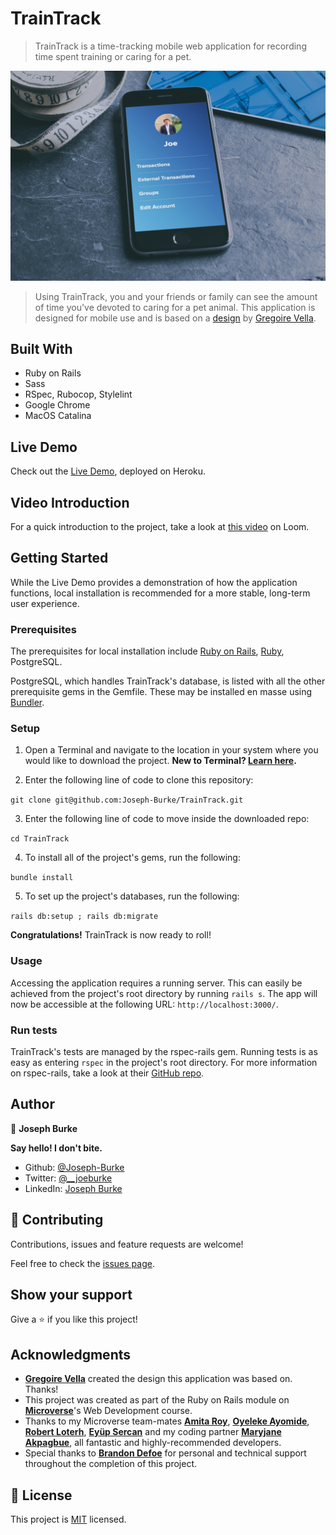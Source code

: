 # TrainTrack

> TrainTrack is a time-tracking mobile web application for recording time spent training or caring for a pet.

![screenshot](./public/product_mockup.jpg)

> Using TrainTrack, you and your friends or family can see the amount of time you've devoted to caring for a pet animal. This application is designed for mobile use and is based on a [design](https://www.behance.net/gallery/19759151/Snapscan-iOs-design-and-branding?tracking_source=) by [Gregoire Vella](https://www.behance.net/gregoirevella).

## Built With

- Ruby on Rails
- Sass
- RSpec, Rubocop, Stylelint
- Google Chrome
- MacOS Catalina

## Live Demo

Check out the [Live Demo](https://intense-beach-76998.herokuapp.com/), deployed on Heroku.

## Video Introduction

For a quick introduction to the project, take a look at [this video](https://www.loom.com/share/8f0b7b74b00046f0ab091d769edd68f9) on Loom.


## Getting Started

While the Live Demo provides a demonstration of how the application functions, local installation is recommended for a more stable, long-term user experience. 

### Prerequisites

The prerequisites for local installation include [Ruby on Rails](http://railsinstaller.org/en), [Ruby](https://www.ruby-lang.org/en/downloads/), PostgreSQL. 

PostgreSQL, which handles TrainTrack's database, is listed with all the other prerequisite gems in the Gemfile. These may be installed en masse using [Bundler](https://bundler.io/).

### Setup

1. Open a Terminal and navigate to the location in your system where you would like to download the project. **New to Terminal? [Learn here](https://www.freecodecamp.org/news/conquering-the-command-line-f85f5e46c07c/).**

2. Enter the following line of code to clone this repository:

`git clone git@github.com:Joseph-Burke/TrainTrack.git`

3. Enter the following line of code to move inside the downloaded repo:

`cd TrainTrack`

4. To install all of the project's gems, run the following:

`bundle install`

5. To set up the project's databases, run the following: 

`rails db:setup ; rails db:migrate`

**Congratulations!** TrainTrack is now ready to roll!

### Usage

Accessing the application requires a running server. This can easily be achieved from the project's root directory by running `rails s`. The app will now be accessible at the following URL: `http://localhost:3000/`.

### Run tests

TrainTrack's tests are managed by the rspec-rails gem. Running tests is as easy as entering `rspec` in the project's root directory. For more information on rspec-rails, take a look at their [GitHub repo](https://github.com/rspec/rspec-rails).


## Author

👤 **Joseph Burke**

  **Say hello! I don't bite.**

- Github: [@Joseph-Burke](https://github.com/Joseph-Burke)
- Twitter: [@__joeburke](https://twitter.com/__joeburke)
- LinkedIn: [Joseph Burke](https://www.linkedin.com/in/joseph-burke-b7a8261a5)

## 🤝 Contributing

Contributions, issues and feature requests are welcome!

Feel free to check the [issues page](issues/).

## Show your support

Give a ⭐️ if you like this project!

## Acknowledgments

- **[Gregoire Vella](https://www.behance.net/gregoirevella)** created the design this application was based on. Thanks!
- This project was created as part of the Ruby on Rails module on **[Microverse](https://www.microverse.org/)**'s Web Development course.
- Thanks to my Microverse team-mates **[Amita Roy](https://github.com/Amita-Roy)**, **[Oyeleke Ayomide](https://github.com/Haywhizzz)**, **[Robert Loterh](https://github.com/rloterh)**, **[Eyüp Sercan](https://github.com/eypsrcnuygr)** and my coding partner **[Maryjane Akpagbue](https://github.com/maryjanee)**, all fantastic and highly-recommended developers.
- Special thanks to **[Brandon Defoe](https://github.com/defoebrand)** for personal and technical support throughout the completion of this project.

## 📝 License

This project is [MIT](lic.url) licensed.
